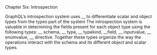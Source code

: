 

Chapter Six: Introspection

GraphQL’s introspection system uses __ to differentiate scalar and object types from the types part of the system
The introspection system is valuable in determining the fields present for each object type using the following types: __ schema, __ type, __ typekind, __field, __ inputvalue, __ enumvalue, __ directive.
Together these types organize the way the operations interact with the schema and its different object and scalar types.
